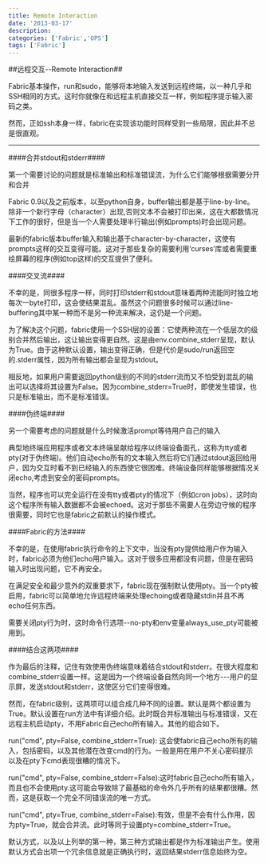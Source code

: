 ```yaml
---
title: Remote Interaction
date: '2013-03-17'
description:
categories: ['Fabric','OPS']
tags: ['Fabric']
---
```


##远程交互--Remote Interaction##

Fabric基本操作，run和sudo，能够将本地输入发送到远程终端，以一种几乎和SSH相同的方式。这时你就像在和远程主机直接交互一样，例如程序提示输入密码之类。

然而，正如ssh本身一样，fabric在实现该功能时同样受到一些局限，因此并不总是很直观。

***

####合并stdout和stderr####

第一个需要讨论的问题就是标准输出和标准错误流，为什么它们能够根据需要分开和合并

Fabric 0.9以及之前版本，以至python自身，buffer输出都是基于line-by-line。除非一个新行字母（character）出现,否则文本不会被打印出来，这在大都数情况下工作的很好，但是当一个人需要处理半行输出(例如prompts)时会出现问题。

最新的fabric版本buffer输入和输出基于character-by-character，这使有prompts这样的交互变得可能。这对于那些复杂的需要利用‘curses’库或者需要重绘屏幕的程序(例如top这样)的交互提供了便利。

####交叉流####

不幸的是，同很多程序一样，同时打印stderr和stdout意味着两种流能同时独立地每次一byte打印，这会使结果混乱。虽然这个问题很多时候可以通过line-buffering其中某一种而不是另一种流来解决，这仍是一个问题。

为了解决这个问题，fabric使用一个SSH层的设置：它使两种流在一个低层次的级别合并然后输出，这让输出变得更自然。这是由env.combine_stderr呈现，默认为True。由于这种默认设置，输出变得正确，但是代价是sudo/run返回空的.stderr属性，因为所有输出都会呈现为stdout。

相反地，如果用户需要返回python级别的不同的stderr流而又不怕受到混乱的输出可以选择将其设置为False。因为combine_stderr=True时，即使发生错误，也只是标准输出，而不是标准错误。

####伪终端####

另一个需要考虑的问题就是什么时候激活prompt等待用户自己的输入

典型地终端应用程序或者文本终端呈献给程序以终端设备面孔，这称为tty或者pty(对于伪终端)。他们自动echo所有的文本输入然后将它们通过stdout返回给用户，因为交互时看不到已经输入的东西使它很困难。终端设备同样能够根据情况关闭echo,考虑到安全的密码prompts。

当然，程序也可以完全运行在没有tty或者pty的情况下（例如cron jobs），这时向这个程序所有输入数据都不会被echoed。这对于那些不需要人在旁边守候的程序很需要，同时它也是fabric之前默认的操作模式。

####Fabric的方法####

不幸的是，在使用fabric执行命令的上下文中，当没有pty提供给用户作为输入时，fabric必须为他们echo用户输入。这对于很多应用都没有问题，但是在密码输入时出现问题，它不再安全。

在满足安全和最少意外的双重要求下，fabric现在强制默认使用pty。当一个pty被启用，fabric可以简单地允许远程终端来处理echoing或者隐藏stdin并且不再echo任何东西。

需要关闭pty行为时，这时命令行选项--no-pty和env变量always_use_pty可能被用到。


####结合这两项####

作为最后的注释，记住有效使用伪终端意味着结合stdout和stderr。在很大程度和combine_stderr设置一样。这是因为一个终端设备自然向同一个地方---用户的显示屏，发送stdout和stderr，这使区分它们变得很难。

然而，在fabric级别，这两项可以组合成几种不同的设置。默认是两个都设置为True。默认设置在run方法中有详细介绍。此时既合并标准输出与标准错误，又在远程主机启动pty，不用Fabric自己echo所有输入。其他的组合如下。

run("cmd", pty=False, combine_stderr=True): 这会使fabric自己echo所有的输入，包括密码，以及其他潜在改变cmd的行为。一般是用在用户不关心密码提示以及在pty下cmd表现很糟的情况下。

run("cmd", pty=False, combine_stderr=False):这时fabric自己echo所有输入，而且也不会使用pty.这可能会导致除了最基础的命令外几乎所有的结果都很糟。然而，这是获取一个完全不同错误流的唯一方式。

run("cmd", pty=True, combine_stderr=False):有效，但是不会有什么作用，因为pty=True，就会合并流。此时等同于设置pty=combine_stderr=True。

默认方式，以及以上列举的第一种，第三种方式输出都是作为标准输出产生。使用默认方式会出项一个冗余信息就是正确执行时，返回结果stderr信息始终为空。
